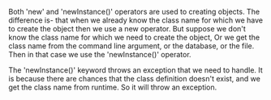 Both 'new' and 'newInstance()' operators are used to creating objects.
The difference is- that when we already know the class name for which we
have to create the object then we use a new operator. But suppose we
don't know the class name for which we need to create the object, Or we
get the class name from the command line argument, or the database, or
the file. Then in that case we use the 'newInstance()' operator.

The 'newInstance()' keyword throws an exception that we need to handle.
It is because there are chances that the class definition doesn't exist,
and we get the class name from runtime. So it will throw an exception.